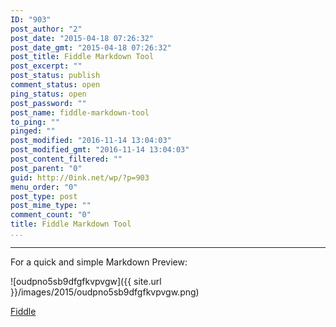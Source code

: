 ```yaml
---
ID: "903"
post_author: "2"
post_date: "2015-04-18 07:26:32"
post_date_gmt: "2015-04-18 07:26:32"
post_title: Fiddle Markdown Tool
post_excerpt: ""
post_status: publish
comment_status: open
ping_status: open
post_password: ""
post_name: fiddle-markdown-tool
to_ping: ""
pinged: ""
post_modified: "2016-11-14 13:04:03"
post_modified_gmt: "2016-11-14 13:04:03"
post_content_filtered: ""
post_parent: "0"
guid: http://0ink.net/wp/?p=903
menu_order: "0"
post_type: post
post_mime_type: ""
comment_count: "0"
title: Fiddle Markdown Tool
...
```

---

For a quick and simple Markdown Preview:

![oudpno5sb9dfgfkvpvgw]({{ site.url }}/images/2015/oudpno5sb9dfgfkvpvgw.png)

[Fiddle](https://fiddle.md/)

